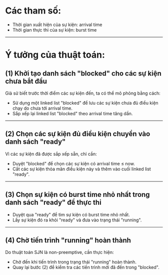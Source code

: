 # Các tham số:
- Thời gian xuất hiện của sự kiện: arrival time
- Thời gian thực thi của sự kiện: burst time

---

# Ý tưởng của thuật toán:
## (1) Khởi tạo danh sách "blocked" cho các sự kiện chưa bắt đầu
Giả sử biết trước thời điểm các sự kiện đến, ta có thể mô phỏng bằng cách:
- Sử dụng một linked list "blocked" để lưu các sự kiện chưa đủ điều kiện chạy do chưa tới arrival time.
- Sắp xếp lại linked list "blocked" theo arrival time tăng dần.

---

## (2) Chọn các sự kiện đủ điều kiện chuyển vào danh sách "ready"
Vì các sự kiện đã được sắp xếp sẵn, chỉ cần:
- Duyệt "blocked" để chọn các sự kiện có arrival time ≤ now.
- Cắt các sự kiện thỏa mãn điều kiện này và thêm vào cuối linked list "ready".

---

## (3) Chọn sự kiện có burst time nhỏ nhất trong danh sách "ready" để thực thi
- Duyệt qua "ready" để tìm sự kiện có burst time nhỏ nhất.
- Lấy sự kiện đó ra khỏi "ready" và đưa vào trạng thái "running".

---

## (4) Chờ tiến trình "running" hoàn thành
Do thuật toán SJN là non-preemptive, cần thực hiện:
- Chờ đến khi tiến trình trong trạng thái "running" hoàn thành.
- Quay lại bước (2) để kiểm tra các tiến trình mới đã đến trong "blocked".
